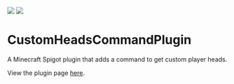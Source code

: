 ![](https://img.shields.io/github/v/release/MetalTurtle18/Custom-Heads-Command-Plugin?label=latest%20release&logo=github)
![](https://img.shields.io/spiget/downloads/82856?color=yellow&label=downloads)

# CustomHeadsCommandPlugin

A Minecraft Spigot plugin that adds a command to get custom player heads.

View the plugin page [here](https://www.spigotmc.org/resources/custom-heads-command-1-17-1.82856/).
